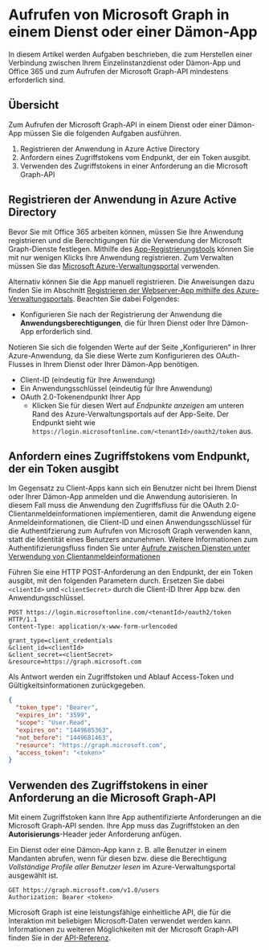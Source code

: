 # Aufrufen von Microsoft Graph in einem Dienst oder einer Dämon-App

In diesem Artikel werden Aufgaben beschrieben, die zum Herstellen einer Verbindung zwischen Ihrem Einzelinstanzdienst oder Dämon-App und Office 365 und zum Aufrufen der Microsoft Graph-API mindestens erforderlich sind.

## Übersicht

Zum Aufrufen der Microsoft Graph-API in einem Dienst oder einer Dämon-App müssen Sie die folgenden Aufgaben ausführen.

1. Registrieren der Anwendung in Azure Active Directory
2. Anfordern eines Zugriffstokens vom Endpunkt, der ein Token ausgibt.
3. Verwenden des Zugriffstokens in einer Anforderung an die Microsoft Graph-API

## Registrieren der Anwendung in Azure Active Directory

Bevor Sie  mit Office 365 arbeiten können, müssen Sie Ihre Anwendung registrieren und die Berechtigungen für die Verwendung der Microsoft Graph-Dienste festlegen. 
Mithilfe des [App-Registrierungstools](https://dev.office.com/app-registration) können Sie mit nur wenigen Klicks Ihre Anwendung registrieren. Zum Verwalten müssen Sie das [Microsoft Azure-Verwaltungsportal](https://manage.windowsazure.com) verwenden.

Alternativ können Sie die App manuell registrieren. Die Anweisungen dazu finden Sie im Abschnitt [Registrieren der Webserver-App mithilfe des Azure-Verwaltungsportals](https://msdn.microsoft.com/en-us/office/office365/HowTo/add-common-consent-manually#bk_RegisterServerApp). Beachten Sie dabei Folgendes:

* Konfigurieren Sie nach der Registrierung der Anwendung die **Anwendungsberechtigungen**, die für Ihren Dienst oder Ihre Dämon-App erforderlich sind.

Notieren Sie sich die folgenden Werte auf der Seite „Konfigurieren“ in Ihrer Azure-Anwendung, da Sie diese Werte zum Konfigurieren des OAuth-Flusses in Ihrem Dienst oder Ihrer Dämon-App benötigen.

* Client-ID (eindeutig für Ihre Anwendung)
* Ein Anwendungsschlüssel (eindeutig für Ihre Anwendung)
* OAuth 2.0-Tokenendpunkt Ihrer App
  * Klicken Sie für diesen Wert auf *Endpunkte anzeigen* am unteren Rand des Azure-Verwaltungsportals auf der App-Seite. Der Endpunkt sieht wie `https://login.microsoftonline.com/<tenantId>/oauth2/token` aus.

## Anfordern eines Zugriffstokens vom Endpunkt, der ein Token ausgibt

Im Gegensatz zu Client-Apps kann sich ein Benutzer nicht bei Ihrem Dienst oder Ihrer Dämon-App anmelden und die Anwendung autorisieren. In diesem Fall muss die Anwendung den Zugriffsfluss für die OAuth 2.0-Clientanmeldeinformationen implementieren, damit die Anwendung eigene Anmeldeinformationen, die Client-ID und einen Anwendungsschlüssel für die Authentifzierung zum Aufrufen von Microsoft Graph verwenden kann, statt die Identität eines Benutzers anzunehmen. Weitere Informationen zum Authentifizierungsfluss finden Sie unter [Aufrufe zwischen Diensten unter Verwendung von Clientanmeldeinformationen](https://msdn.microsoft.com/en-us/library/azure/dn645543.aspx)

Führen Sie eine HTTP POST-Anforderung an den Endpunkt, der ein Token ausgibt, mit den folgenden Parametern durch. Ersetzen Sie dabei `<clientId>` und `<clientSecret>` durch die Client-ID Ihrer App bzw. den Anwendungsschlüssel.

```http
POST https://login.microsoftonline.com/<tenantId>/oauth2/token HTTP/1.1
Content-Type: application/x-www-form-urlencoded

grant_type=client_credentials
&client_id=<clientId>
&client_secret=<clientSecret>
&resource=https://graph.microsoft.com
```

Als Antwort werden ein Zugriffstoken und Ablauf Access-Token und Gültigkeitsinformationen zurückgegeben.

```json
{ 
  "token_type": "Bearer",
  "expires_in": "3599",
  "scope": "User.Read",
  "expires_on": "1449685363",
  "not_before": "1449681463",
  "resource": "https://graph.microsoft.com",
  "access_token": "<token>"
}
```

## Verwenden des Zugriffstokens in einer Anforderung an die Microsoft Graph-API

Mit einem Zugriffstoken kann Ihre App authentifizierte Anforderungen an die Microsoft Graph-API senden. Ihre App muss das Zugriffstoken an den **Autorisierungs**-Header jeder Anforderung anfügen.

Ein Dienst oder eine Dämon-App kann z. B. alle Benutzer in einem Mandanten abrufen, wenn für diesen bzw. diese die Berechtigung *Vollständige Profile aller Benutzer lesen* im Azure-Verwaltungsportal ausgewählt ist. 

```http
GET https://graph.microsoft.com/v1.0/users
Authorization: Bearer <token>
```

Microsoft Graph ist eine leistungsfähige einheitliche API, die für die Interaktion mit beliebigen Microsoft-Daten verwendet werden kann. Informationen zu weiteren Möglichkeiten mit der Microsoft Graph-API finden Sie in der [API-Referenz](http://graph.microsoft.io/docs/api-reference/v1.0).
